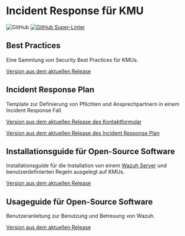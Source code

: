 # Incident Response für KMU
![GitHub](https://img.shields.io/github/license/KMU-Incident-Response/KMU-Security-Best-Practices)
[![GitHub Super-Linter](https://github.com/KMU-Incident-Response/KMU-Security-Best-Practices/workflows/Lint%20Code%20Base/badge.svg)](https://github.com/marketplace/actions/super-linter)
## Best Practices
Eine Sammlung von Security Best Practices für KMUs.

[Version aus dem aktuellen Release](https://github.com/KMU-Incident-Response/KMU-Security-Best-Practices/releases/latest/download/best-practices.pdf)
## Incident Response Plan
Template zur Definierung von Pflichten und Ansprechpartnern in einem Incident Response Fall.

[Version aus dem aktuellen Release des Kontaktformular](https://github.com/KMU-Incident-Response/KMU-Security-Best-Practices/releases/latest/download/Incident-Response-Kontaktformular.docx)

[Version aus dem aktuellen Release des Incident Response Plan](https://github.com/KMU-Incident-Response/KMU-Security-Best-Practices/releases/latest/download/Incident-Response-Plan-Vorlage.docx)

## Installationsguide für Open-Source Software
Installationsguide für die Installation von einem [Wazuh Server](https://documentation.wazuh.com/current/getting-started/index.html) und benutzerdefinierten Regeln ausgelegt auf KMUs.

[Version aus dem aktuellen Release](https://github.com/KMU-Incident-Response/KMU-Security-Best-Practices/releases/latest/download/installation-guide-OSS.pdf)

## Usageguide für Open-Source Software
Benutzeranleitung zur Benutzung und Betreuung von Wazuh.

[Version aus dem aktuellen Release](https://github.com/KMU-Incident-Response/KMU-Security-Best-Practices/releases/latest/download/usage-guide-OSS.pdf)
